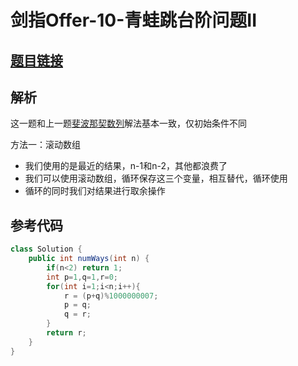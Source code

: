 # 剑指Offer-10-青蛙跳台阶问题II

## [题目链接](https://leetcode-cn.com/problems/qing-wa-tiao-tai-jie-wen-ti-lcof/)

## 解析
这一题和上一题[斐波那契数列](https://github.com/stream1080/leetcode/blob/main/剑指Offer/剑指Offer-10-斐波那契数列I)解法基本一致，仅初始条件不同

方法一：滚动数组
- 我们使用的是最近的结果，n-1和n-2，其他都浪费了
- 我们可以使用滚动数组，循环保存这三个变量，相互替代，循环使用
- 循环的同时我们对结果进行取余操作


## 参考代码
```Java
class Solution {
    public int numWays(int n) {
        if(n<2) return 1;
        int p=1,q=1,r=0;
        for(int i=1;i<n;i++){
            r = (p+q)%1000000007;
            p = q;
            q = r;
        }
        return r;
    }
}
```